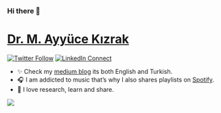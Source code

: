 ### Hi there 👋

# [Dr. M. Ayyüce Kızrak](http://www.ayyucekizrak.com/en/about/)

[![Twitter Follow](https://img.shields.io/badge/dynamic/json.svg?color=14171A&labelColor=37474f&logo=twitter&logoColor=4fc3f7&label=&query=%24[0].followers_count&url=https%3A%2F%2Fcdn.syndication.twimg.com%2Fwidgets%2Ffollowbutton%2Finfo.json%3Fscreen_names%3Dayyucekizrak&suffix=%20Followers)](https://twitter.com/ayyucekizrak)
[![LinkedIn Connect](https://img.shields.io/badge/%20-Connect-black?color=14171A&labelColor=212121&logo=linkedin&logoColor=ffcc80)](https://www.linkedin.com/in/merve-ayyuce-kizrak/)


* ✨ Check my [medium blog](https://medium.com/@ayyucekizrak) its both English and Turkish.
* 🎧 I am addicted to music that’s why I also shares playlists on [Spotify](https://open.spotify.com/user/ayyucekizrak?si=f6b31d8e001f4c73). 
* 🌱 I love research, learn and share. 


<img src="https://github-readme-stats.vercel.app/api?username=ayyucekizrak&&show_icons=true&title_color=#263238&icon_color=bb2acf&text_color=#263238&bg_color=#CFD8DC">

<!--
**ayyucekizrak/ayyucekizrak** is a ✨ _special_ ✨ repository because its `README.md` (this file) appears on your GitHub profile.

Here are some ideas to get you started:

- 🔭 I’m currently working on ...
- 🌱 I’m currently learning ...
- 👯 I’m looking to collaborate on ...
- 🤔 I’m looking for help with ...
- 💬 Ask me about ...
- 📫 How to reach me: ...
- 😄 Pronouns: ...
- ⚡ Fun fact: ...
-->
